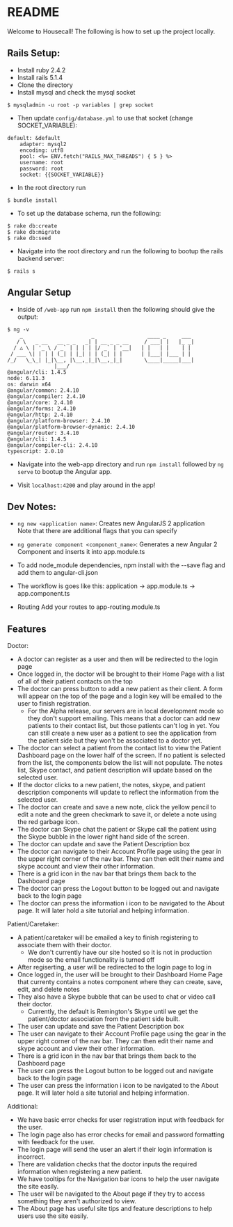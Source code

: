 # README
Welcome to Housecall! The following is how to set up the project locally.


## Rails Setup: 
* Install ruby 2.4.2
* Install rails 5.1.4
* Clone the directory
* Install mysql and check the mysql socket  
```console
$ mysqladmin -u root -p variables | grep socket
```
* Then update `config/database.yml` to use that socket (change SOCKET_VARIABLE):

```
default: &default
    adapter: mysql2
    encoding: utf8
    pool: <%= ENV.fetch("RAILS_MAX_THREADS") { 5 } %>
    username: root
    password: root
    socket: {{SOCKET_VARIABLE}}
```
* In the root directory run

```console
$ bundle install
```
* To set up the database schema, run the following:
```console 
$ rake db:create
$ rake db:migrate
$ rake db:seed
```
* Navigate into the root directory and run the following to bootup the rails backend server:
```console
$ rails s
```  


## Angular Setup
* Inside of `/web-app` run `npm install` then the following should give the output:
```console
$ ng -v
    _                      _                 ____ _     ___
   / \   _ __   __ _ _   _| | __ _ _ __     / ___| |   |_ _|
  / △ \ | '_ \ / _` | | | | |/ _` | '__|   | |   | |    | |
 / ___ \| | | | (_| | |_| | | (_| | |      | |___| |___ | |
/_/   \_\_| |_|\__, |\__,_|_|\__,_|_|       \____|_____|___|
               |___/
@angular/cli: 1.4.5
node: 6.11.3
os: darwin x64
@angular/common: 2.4.10
@angular/compiler: 2.4.10
@angular/core: 2.4.10
@angular/forms: 2.4.10
@angular/http: 2.4.10
@angular/platform-browser: 2.4.10
@angular/platform-browser-dynamic: 2.4.10
@angular/router: 3.4.10
@angular/cli: 1.4.5
@angular/compiler-cli: 2.4.10
typescript: 2.0.10
```
* Navigate into the web-app directory and run `npm install` followed by `ng serve` to bootup the Angular app.

* Visit `localhost:4200` and play around in the app!


## Dev Notes:
* `ng new <application name>`: Creates new AngularJS 2 application
   <br/> Note that there are additional flags that you can specify

* `ng generate component <component_name>`: Generates a new Angular 2 Component 
    and inserts it into app.module.ts

* To add node_module dependencies, npm install with the --save flag and add them to angular-cli.json

* The workflow is goes like this: 
    application -> app.module.ts -> app.component.ts 

* Routing
Add your routes to app-routing.module.ts


## Features
Doctor:
* A doctor can register as a user and then will be redirected to the login page 
* Once logged in, the doctor will be brought to their Home Page with a list of all of their patient contacts on the top 
* The doctor can press button to add a new patient as their client. A form will appear on the top of the page and a login key will be emailed to the user to finish registration. 
    * For the Alpha release, our servers are in local development mode so they don't support emailing. This means that a doctor can add new patients to their contact list, but those patients can't log in yet. You can still create a new user as a patient to see the application from the patient side but they won't be associated to a doctor yet. 
* The doctor can select a patient from the contact list to view the Patient Dashboard page on the lower half of the screen. If no patient is selected from the list, the components below the list will not populate. The notes list, Skype contact, and patient description will update based on the selected user.
* If the doctor clicks to a new patient, the notes, skype, and patient description components will update to reflect the information from the selected user. 
* The doctor can create and save a new note, click the yellow pencil to edit a note and the green checkmark to save it, or delete a note using the red garbage icon.
* The doctor can Skype chat the patient or Skype call the patient using the Skype bubble in the lower right hand side of the screen.
* The doctor can update and save the Patient Description box 
* The doctor can navigate to their Account Profile page using the gear in the upper right corner of the nav bar. They can then edit their name and skype account and view their other information.
* There is a grid icon in the nav bar that brings them back to the Dashboard page
* The doctor can press the Logout button to be logged out and navigate back to the login page
* The doctor can press the information i icon to be navigated to the About page. It will later hold a site tutorial and helping information.

Patient/Caretaker:
* A patient/caretaker will be emailed a key to finish registering to associate them with their doctor. 
    * We don't currently have our site hosted so it is not in production mode so the email functionality is turned off
* After regiserting, a user will be redirected to the login page to log in
* Once logged in, the user will be brought to their Dashboard Home Page that currenty contains a notes component where they can create, save, edit, and delete notes
* They also have a Skype bubble that can be used to chat or video call their doctor.
    * Currently, the default is Remington's Skype until we get the patient/doctor association from the patient side built.
* The user can update and save the Patient Description box 
* The user can navigate to their Account Profile page using the gear in the upper right corner of the nav bar. They can then edit their name and skype account and view their other information.
* There is a grid icon in the nav bar that brings them back to the Dashboard page
* The user can press the Logout button to be logged out and navigate back to the login page
* The user can press the information i icon to be navigated to the About page. It will later hold a site tutorial and helping information.

Additional:
* We have basic error checks for user registration input with feedback for the user.
* The login page also has error checks for email and password formatting with feedback for the user.
* The login page will send the user an alert if their login information is incorrect.
* There are validation checks that the doctor inputs the required information when registering a new patient.
* We have tooltips for the Navigation bar icons to help the user navigate the site easily.
* The user will be navigated to the About page if they try to access something they aren't authorized to view.
* The About page has useful site tips and feature descriptions to help users use the site easily.
